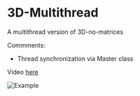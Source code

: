 # 3D-Multithread
A multithread version of 3D-no-matrices

Commments:

- Thread synchronization via Master class


Video [here](http://103.102.44.126/img/3DM.html)

![Example](http://103.102.44.126/img/3DM.png)
